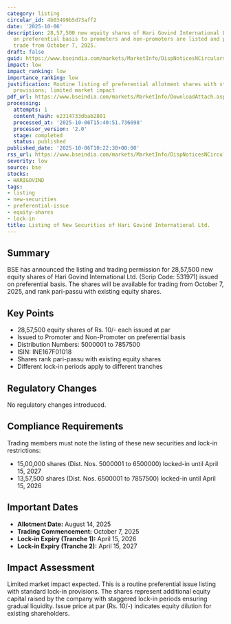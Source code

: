 ```yaml
---
category: listing
circular_id: 4b03499b5d73aff2
date: '2025-10-06'
description: 28,57,500 new equity shares of Hari Govind International Ltd. issued
  on preferential basis to promoters and non-promoters are listed and permitted to
  trade from October 7, 2025.
draft: false
guid: https://www.bseindia.com/markets/MarketInfo/DispNoticesNCirculars.aspx?Noticeid={4CF5156F-7156-4C9B-B4F7-F86D652E207D}&noticeno=20251006-18&dt=10/06/2025&icount=18&totcount=64&flag=0
impact: low
impact_ranking: low
importance_ranking: low
justification: Routine listing of preferential allotment shares with standard lock-in
  provisions; limited market impact
pdf_url: https://www.bseindia.com/markets/MarketInfo/DownloadAttach.aspx?id=20251006-18&attachedId=
processing:
  attempts: 1
  content_hash: e2314733dbab2801
  processed_at: '2025-10-06T15:40:51.736698'
  processor_version: '2.0'
  stage: completed
  status: published
published_date: '2025-10-06T10:22:30+00:00'
rss_url: https://www.bseindia.com/markets/MarketInfo/DispNoticesNCirculars.aspx?Noticeid={4CF5156F-7156-4C9B-B4F7-F86D652E207D}&noticeno=20251006-18&dt=10/06/2025&icount=18&totcount=64&flag=0
severity: low
source: bse
stocks:
- HARIGOVIND
tags:
- listing
- new-securities
- preferential-issue
- equity-shares
- lock-in
title: Listing of New Securities of Hari Govind International Ltd.
---
```


## Summary

BSE has announced the listing and trading permission for 28,57,500 new equity shares of Hari Govind International Ltd. (Scrip Code: 531971) issued on preferential basis. The shares will be available for trading from October 7, 2025, and rank pari-passu with existing equity shares.

## Key Points

- 28,57,500 equity shares of Rs. 10/- each issued at par
- Issued to Promoter and Non-Promoter on preferential basis
- Distribution Numbers: 5000001 to 7857500
- ISIN: INE167F01018
- Shares rank pari-passu with existing equity shares
- Different lock-in periods apply to different tranches

## Regulatory Changes

No regulatory changes introduced.

## Compliance Requirements

Trading members must note the listing of these new securities and lock-in restrictions:
- 15,00,000 shares (Dist. Nos. 5000001 to 6500000) locked-in until April 15, 2027
- 13,57,500 shares (Dist. Nos. 6500001 to 7857500) locked-in until April 15, 2026

## Important Dates

- **Allotment Date:** August 14, 2025
- **Trading Commencement:** October 7, 2025
- **Lock-in Expiry (Tranche 1):** April 15, 2026
- **Lock-in Expiry (Tranche 2):** April 15, 2027

## Impact Assessment

Limited market impact expected. This is a routine preferential issue listing with standard lock-in provisions. The shares represent additional equity capital raised by the company with staggered lock-in periods ensuring gradual liquidity. Issue price at par (Rs. 10/-) indicates equity dilution for existing shareholders.